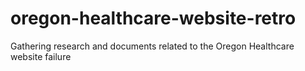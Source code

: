 # oregon-healthcare-website-retro
Gathering research and documents related to the Oregon Healthcare website failure
